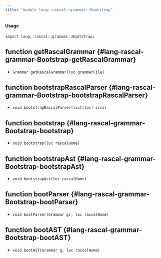 ```yaml
---
title: "module lang::rascal::grammar::Bootstrap"
---
```


#### Usage

`import lang::rascal::grammar::Bootstrap;`


## function getRascalGrammar {#lang-rascal-grammar-Bootstrap-getRascalGrammar}

* ``Grammar getRascalGrammar(loc grammarFile)``

## function bootstrapRascalParser {#lang-rascal-grammar-Bootstrap-bootstrapRascalParser}

* ``void bootstrapRascalParser(list[loc] srcs)``

## function bootstrap {#lang-rascal-grammar-Bootstrap-bootstrap}

* ``void bootstrap(loc rascalHome)``

## function bootstrapAst {#lang-rascal-grammar-Bootstrap-bootstrapAst}

* ``void bootstrapAst(loc rascalHome)``

## function bootParser {#lang-rascal-grammar-Bootstrap-bootParser}

* ``void bootParser(Grammar gr, loc rascalHome)``

## function bootAST {#lang-rascal-grammar-Bootstrap-bootAST}

* ``void bootAST(Grammar g, loc rascalHome)``

